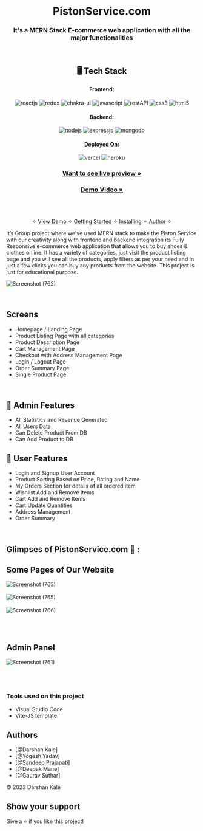 
<h1 align="center">PistonService.com</h1>

<h3 align="center">It's a MERN Stack E-commerce web application with all the major functionalities</h3>

<br />


<h2 align="center">🖥️ Tech Stack</h2>


<h4 align="center">Frontend:</h4>

<p align="center">
  <img src="https://img.shields.io/badge/React-20232A?style=for-the-badge&logo=react&logoColor=61DAFB" alt="reactjs" />
  <img src="https://img.shields.io/badge/Redux-593D88?style=for-the-badge&logo=redux&logoColor=white" alt="redux" />
  <img src="https://img.shields.io/badge/Chakra%20UI-3bc7bd?style=for-the-badge&logo=chakraui&logoColor=white" alt="chakra-ui" />
  <img src="https://img.shields.io/badge/JavaScript-323330?style=for-the-badge&logo=javascript&logoColor=F7DF1E" alt="javascript" />
  <img src="https://img.shields.io/badge/Rest_API-02303A?style=for-the-badge&logo=react-router&logoColor=white" alt="restAPI" />
  <img src="https://img.shields.io/badge/CSS3-1572B6?style=for-the-badge&logo=css3&logoColor=white" alt="css3" />
  <img src="https://img.shields.io/badge/HTML5-E34F26?style=for-the-badge&logo=html5&logoColor=white" alt="html5" />
</p>


<h4 align="center">Backend:</h4>

<p align="center">
  <img src="https://img.shields.io/badge/Node.js-339933?style=for-the-badge&logo=nodedotjs&logoColor=white" alt="nodejs" />
  <img src="https://img.shields.io/badge/Express.js-000000?style=for-the-badge&logo=express&logoColor=white" alt="expressjs" />
  <img src="https://img.shields.io/badge/MongoDB-4EA94B?style=for-the-badge&logo=mongodb&logoColor=white" alt="mongodb" />

</p>





<h4 align="center">Deployed On:</h4>

<p align="center">
  <img src="https://img.shields.io/badge/Netlify-00C7B7?style=for-the-badge&logo=netlify&logoColor=white" alt="vercel" />
  <img src="https://img.shields.io/badge/Render-430098?style=for-the-badge&logo=heroku&logoColor=white" alt="heroku" />
</p>



<h3 align="center"><a href="https://majestic-cobbler-7ab732.netlify.app"><strong>Want to see live preview »</strong></a></h3>

<h3 align="center"><a href="https://drive.google.com/file/d/1fk2AzuJ1lPopo7l0sENVVTTIdQNEsIwx/view"><strong>Demo Video »</strong></a></h3>


<br />

<p align="center">
  <br />&#10023;
  <a href="#Demo">View Demo</a> &#10023;
  <a href="#Getting-Started">Getting Started</a> &#10023; 
  <a href="#Install">Installing</a> &#10023;
  <a href="#Contact">Author</a> &#10023;
</p>

It’s Group project where we've used MERN stack to make the Piston Service with our creativity along with frontend and backend integration
its Fully Responsive e-commerce web application that allows you to buy shoes & clothes online. It has a variety of categories, just visit the product listing page and you will see all the products, apply filters as per your need and in just a few clicks you can buy any products from the website. This project is just for educational purpose.

![Screenshot (762)](https://user-images.githubusercontent.com/92500563/213981682-106a05ca-1f41-4b97-ac6d-597f82d224f0.png)



<br />

## Screens 
- Homepage / Landing Page
- Product Listing Page with all categories
- Product Description Page
- Cart Management Page
- Checkout with Address Management Page
- Login / Logout Page
- Order Summary Page
- Single Product Page



<br />


## 🚀 Admin Features
- All Statistics and Revenue Generated 
- All Users Data
- Can Delete Product From DB
- Can Add Product to DB
 
## 🚀 User Features
- Login and Signup User Account
- Product Sorting Based on Price, Rating and Name
- My Orders Section for details of all ordered item
- Wishlist Add and Remove Items
- Cart Add and Remove Items 
- Cart Update Quantities 
- Address Management
- Order Summary

<br />

## Glimpses of PistonService.com 🙈 :
## Some Pages of Our Website 
![Screenshot (763)](https://user-images.githubusercontent.com/92500563/213993873-eeb57a30-e0f6-483a-a9b7-ab6a740b7686.png)
<br/><br/>
![Screenshot (765)](https://user-images.githubusercontent.com/92500563/213995227-7d9ad9da-78a8-4e9a-8b02-32f1a76aabe8.png)
<br/><br/>
![Screenshot (766)](https://user-images.githubusercontent.com/92500563/213995232-2120a7fe-3636-4268-b04b-17384347b5f7.png)

<br/> <br/>
## Admin Panel
![Screenshot (761)](https://user-images.githubusercontent.com/92500563/213993897-be290725-a4d8-4147-b71b-ff03a95bdd3c.png)

<br/>




<br />


### Tools used on this project

- Visual Studio Code
- Vite-JS template

## Authors

- [@Darshan Kale]
- [@Yogesh Yadav]
- [@Sandeep Prajapati]
- [@Deepak Mane]
- [@Gaurav Suthar]

© 2023 Darshan Kale



## Show your support

Give a ⭐️ if you like this project!

